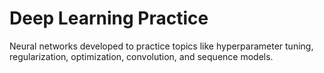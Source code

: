 # Deep Learning Practice
Neural networks developed to practice topics like hyperparameter tuning, regularization, optimization, convolution, and sequence models. 
